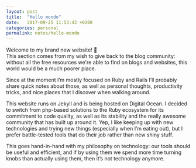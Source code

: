 ```yaml
---
layout: post
title:  "Hello mondo"
date:   2017-09-25 11:53:43 +0200
categories: personal
permalink: notes/hello-mondo
---
```


Welcome to my brand new website! 🎉<br>This section comes from my wish to give back to the blog community: without all the free resources we're able to find on blogs and websites, this world would be a much poorer place.

Since at the moment I’m mostly focused on Ruby and Rails I’ll probably share quick notes about those, as well as personal thoughts, productivity tricks, and nice places that I discover when walking around.

This website runs on Jekyll and is being hosted on Digital Ocean. I decided to switch from php-based solutions to the Ruby ecosystem for its commitment to code quality, as well as its stability and the really awesome community that has built up around it.
Yep, I like keeping up with new technologies and trying new things (especially when I’m eating out), but I prefer battle-tested tools that do their job rather than new shiny stuff.

This goes hand-in-hand with my philosophy on technology: our tools should be useful and efficient, and if by using them we spend more time turning knobs than actually using them, then it’s not technology anymore.
